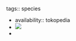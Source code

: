 tags:: species

- availability:: tokopedia
- ![](https://peach-geographical-bat-397.mypinata.cloud/ipfs/QmZeBFNQV59aPB94hfhvQMuL51NHmHbKxL887GzmZYwyM5)
-